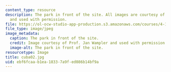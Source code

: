 ```yaml
---
content_type: resource
description: The park in front of the site. All images are courtesy of Prof. Jan Wampler
  and used with permission.
file: https://ol-ocw-studio-app-production.s3.amazonaws.com/courses/4-196-architecture-design-level-ii-cuba-studio-spring-2004/ebf6fcaab1ea18337a9fed086b14bf9a_cuba02.jpg
file_type: image/jpeg
image_metadata:
  caption: The park in front of the site.
  credit: Image courtesy of Prof. Jan Wampler and used with permission.
  image-alt: The park in front of the site.
resourcetype: Image
title: cuba02.jpg
uid: ebf6fcaa-b1ea-1833-7a9f-ed086b14bf9a
---
```

